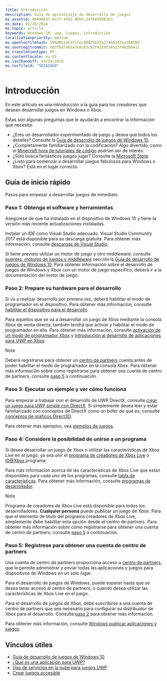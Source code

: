 ```yaml
---
title: Introducción
description: Guía de aprendizaje de desarrollo de juegos
ms.assetid: 40490837-6c7f-4f82-96b5-14f6858982b3
ms.date: 01/25/2018
ms.topic: article
keywords: Windows 10, uwp, juegos, introducción
localizationpriority: medium
ms.openlocfilehash: 596d0b1eb371fec98825b23a214683421e388506
ms.sourcegitcommit: e63fbd7a63a7e8c03c52f4219f34513f4b2bb411
ms.translationtype: MT
ms.contentlocale: es-ES
ms.lasthandoff: 03/19/2019
ms.locfileid: "58162660"
---
```

# <a name="getting-started"></a>Introducción

En este artículo es una introducción a la guía para los creadores que desean desarrollar juegos en Windows o Xbox. 

Estas son algunas preguntas que le ayudarán a encontrar la información que necesita:
* ¿Eres un desarrollador experimentado de juego y desea que todos los detalles? Consulte la [Guía de desarrollo de juegos de Windows 10](e2e.md).
* ¿Completamente familiarizado con la codificación? Algo divertido, como el [Minecraft hora de tutoriales de código](https://code.org/minecraft) podrían ser de interés.
* ¿Sólo busca fantásticos juegos jugar? Consulte la [Microsoft Store](https://www.microsoft.com/store).
* ¿Listo para comenzar a desarrollar juegos fabulosos para Windows o Xbox?  Está en el lugar correcto.

## <a name="quick-start-guide"></a>Guía de inicio rápido

Pasos para empezar a desarrollar juegos de inmediato.

### <a name="step-1-get-the-software-and-tools"></a>Paso 1: Obtenga el software y herramientas

Asegúrese de que ha instalado en el dispositivo de Windows 10 y tiene la versión más reciente actualizaciones instaladas.

Instalar un IDE como Visual Studio adecuado. Visual Studio Community 2017 está disponible para su descarga gratuita. Para obtener más información, consulte [descargas de Visual Studio](https://www.visualstudio.com/downloads/).

Si tiene previsto utilizar un motor de juego y otro middleware, consulte [puentes, motores de juegos y middleware](e2e.md#bridges-game-engines-and-middleware) sección la [Guía de desarrollo de juegos de Windows 10](e2e.md). Para obtener información sobre el desarrollo de juegos de Windows y Xbox con un motor de juego específico, deberá ir a la documentación del motor de juego.

### <a name="step-2-prepare-your-hardware-for-development"></a>Paso 2: Prepare su hardware para el desarrollo

Si va a realizar desarrollo por primera vez, deberá habilitar el modo de programador en el dispositivo. Para obtener más información, consulte [habilitar el dispositivo para el desarrollo](../get-started/enable-your-device-for-development.md).

Para aquellos que se va a desarrollar un juego de Xbox mediante la consola Xbox de venta directa, también tendrá que activar y habilitar el modo de programador en ella. Para obtener más información, consulte [activación de un modo de programador Xbox](../xbox-apps/devkit-activation.md) y [Introducción al desarrollo de aplicaciones para UWP en Xbox](../xbox-apps/getting-started.md). 

> [!Note]
> Deberá registrarse para obtener un [centro de partners](https://partner.microsoft.com/dashboard) cuenta antes de poder habilitar el modo de programador en la consola Xbox. Para obtener más información sobre cómo registrarse para obtener una cuenta de centro de partners, consulte [paso 5](#step-5-sign-up-for-a-partner-center-account) a continuación.

### <a name="step-3-run-a-sample-and-see-how-it-works"></a>Paso 3: Ejecutar un ejemplo y ver cómo funciona

Para empezar a trabajar con el desarrollo de UWP DirectX, consulte [crear un juego para UWP simple con DirectX](tutorial--create-your-first-uwp-directx-game.md). Si simplemente desea leer y estar familiarizado con conceptos de DirectX como un búfer de qué es, consulte [conceptos de gráficos Direct3D](../graphics-concepts/index.md).

Para obtener más ejemplos, vea [ejemplos de juegos](e2e.md#game-samples).

### <a name="step-4-consider-joining-a-program"></a>Paso 4: Considere la posibilidad de unirse a un programa

Si desea desarrollar un juego de Xbox o utilizar las características de Xbox Live en el juego, ya sea unir el [programa de creadores de Xbox Live](https://developer.microsoft.com/games/xbox/xboxlive/creator) o [ ID@Xbox ](https://www.xbox.com/Developers/id) programa. 

Para más información acerca de las características de Xbox Live que están disponibles para cada uno de los programas, consulte [tabla de características](https://docs.microsoft.com/gaming/xbox-live//developer-program-overview.md#feature-table). Para obtener más información, consulte [programas de desarrollador](e2e.md#developer-programs).

> [!Note]
> Programa de creadores de Xbox Live está disponible para todos los desarrolladores. **Cualquier persona** puede publicar un juego de Xbox. Para que el elemento de título del programa creadores de Xbox Live, simplemente debe habilitar esta opción desde el centro de partners. Para obtener más información sobre cómo registrarse para obtener una cuenta de centro de partners, consulte [paso 5](#step-5-sign-up-for-a-partner-center-account) a continuación.

### <a name="step-5-sign-up-for-a-partner-center-account"></a>Paso 5: Regístrese para obtener una cuenta de centro de partners

Una cuenta de centro de partners proporciona acceso a [centro de partners](https://partner.microsoft.com/dashboard), que le permite administrar y enviar todas las aplicaciones y juegos para dispositivos de Windows en un solo lugar.

Para el desarrollo de juegos de Windows, puede esperar hasta que se desea tener acceso al centro de partners, o cuando desea utilizar las características de Xbox Live en el juego.

Para el desarrollo de juegos de Xbox, debe suscribirse a una cuenta de centro de partners que sea necesario para configurar su distribuidor de Xbox para el desarrollo. Consulte [paso 2](#step-2-prepare-your-hardware-for-development) para obtener más información.

Para obtener más información, consulte [Windows publicar aplicaciones y juegos](../publish/index.md).

## <a name="useful-links"></a>Vínculos útiles

* [Guía de desarrollo de juegos de Windows 10](e2e.md)
* [¿Qué es una aplicación para UWP?](../get-started/universal-application-platform-guide.md)
* [Uso de servicios en la nube para juegos UWP](cloud-for-games.md)
* [Crear juegos accesible](accessibility-for-games.md)